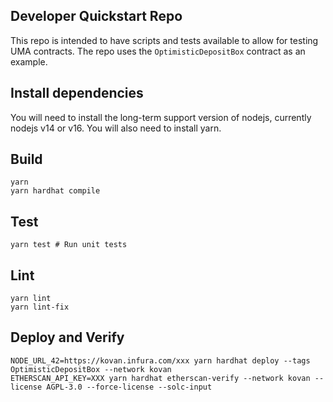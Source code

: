 ## Developer Quickstart Repo

This repo is intended to have scripts and tests available to allow for testing UMA contracts. The repo uses the `OptimisticDepositBox` contract as an example.

## Install dependencies

You will need to install the long-term support version of nodejs, currently nodejs v14 or v16. You will also need to install yarn.

## Build

```shell
yarn
yarn hardhat compile
```

## Test

```shell
yarn test # Run unit tests
```

## Lint

```shell
yarn lint
yarn lint-fix
```

## Deploy and Verify

```shell
NODE_URL_42=https://kovan.infura.com/xxx yarn hardhat deploy --tags OptimisticDepositBox --network kovan
ETHERSCAN_API_KEY=XXX yarn hardhat etherscan-verify --network kovan --license AGPL-3.0 --force-license --solc-input
```

